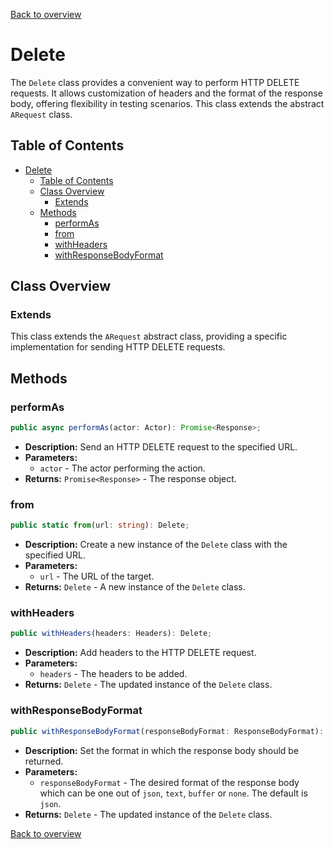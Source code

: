 [Back to overview](../../screenplay_elements.md)

# Delete

The `Delete` class provides a convenient way to perform HTTP DELETE requests. It allows customization of headers and the format of the response body, offering flexibility in testing scenarios. This class extends the abstract `ARequest` class. 

## Table of Contents

- [Delete](#delete)
  - [Table of Contents](#table-of-contents)
  - [Class Overview](#class-overview)
    - [Extends](#extends)
  - [Methods](#methods)
    - [performAs](#performas)
    - [from](#from)
    - [withHeaders](#withheaders)
    - [withResponseBodyFormat](#withresponsebodyformat)

## Class Overview

### Extends

This class extends the `ARequest` abstract class, providing a specific implementation for sending HTTP DELETE requests.

## Methods

### performAs

```typescript
public async performAs(actor: Actor): Promise<Response>;
```

- **Description:** Send an HTTP DELETE request to the specified URL.
- **Parameters:**
  - `actor` - The actor performing the action.
- **Returns:** `Promise<Response>` - The response object.

### from

```typescript
public static from(url: string): Delete;
```

- **Description:** Create a new instance of the `Delete` class with the specified URL.
- **Parameters:**
  - `url` - The URL of the target.
- **Returns:** `Delete` - A new instance of the `Delete` class.

### withHeaders

```typescript
public withHeaders(headers: Headers): Delete;
```

- **Description:** Add headers to the HTTP DELETE request.
- **Parameters:**
  - `headers` - The headers to be added.
- **Returns:** `Delete` - The updated instance of the `Delete` class.

### withResponseBodyFormat

```typescript
public withResponseBodyFormat(responseBodyFormat: ResponseBodyFormat): Delete;
```

- **Description:** Set the format in which the response body should be returned.
- **Parameters:**
  - `responseBodyFormat` - The desired format of the response body which can be one out of `json`, `text`, `buffer` or `none`. The default is `json`.
- **Returns:** `Delete` - The updated instance of the `Delete` class.

[Back to overview](../../screenplay_elements.md)